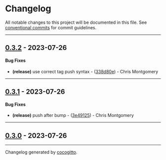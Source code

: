 # Changelog
All notable changes to this project will be documented in this file. See [conventional commits](https://www.conventionalcommits.org/) for commit guidelines.

- - -
## [0.3.2](https://github.com/kleinweb/php-coding-standards/compare/0.3.1..0.3.2) - 2023-07-26
#### Bug Fixes
- **(release)** use correct tag push syntax - ([338d80e](https://github.com/kleinweb/php-coding-standards/commit/338d80e7304301494a2f732c3132ad4e2128238d)) - Chris Montgomery

- - -

## [0.3.1](https://github.com/kleinweb/php-coding-standards/compare/0.3.0..0.3.1) - 2023-07-26
#### Bug Fixes
- **(release)** push after bump - ([3e49125](https://github.com/kleinweb/php-coding-standards/commit/3e4912562cfcbfa2fca2b1601cb049061c6e1780)) - Chris Montgomery

- - -

## [0.3.0](https://github.com/kleinweb/php-coding-standards/compare/0.1.0..0.3.0) - 2023-07-26

- - -

Changelog generated by [cocogitto](https://github.com/cocogitto/cocogitto).